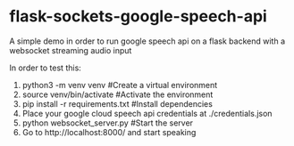 # flask-sockets-google-speech-api
A simple demo in order to run google speech api on a flask backend with a websocket streaming audio input

In order to test this:
1. python3 -m venv venv #Create a virtual environment
2. source venv/bin/activate #Activate the environment
3. pip install -r requirements.txt #Install dependencies
4. Place your google cloud speech api credentials at ./credentials.json
5. python websocket_server.py #Start the server
6. Go to http://localhost:8000/ and start speaking
